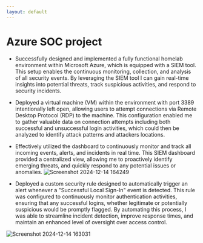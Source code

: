 ```yaml
---
layout: default
---
```

# Azure SOC project

*  Successfully designed and implemented a fully functional homelab environment within Microsoft Azure, which is equipped with a SIEM tool. This setup enables the continuous monitoring, collection, and analysis of all security events. By leveraging the SIEM tool I can gain real-time insights into potential threats, track suspicious activities, and respond to security incidents.
 
*  Deployed a virtual machine (VM) within the environment with port 3389 intentionally left open, allowing users to attempt connections via Remote Desktop Protocol (RDP) to the machine. This configuration enabled me to gather valuable data on connection attempts including both successful and unsuccessful login activities, which could then be analyzed to identify attack patterns and attackers locations.
  
*  Effectively utilized the dashboard to continuously monitor and track all incoming events, alerts, and incidents in real time. This SIEM dashboard provided a centralized view, allowing me to proactively identify emerging threats, and quickly respond to any potential issues or anomalies.
  ![Screenshot 2024-12-14 164249](https://github.com/user-attachments/assets/61fcf61d-8274-4b4a-af45-11f8465a5fe1)

*  Deployed a custom security rule designed to automatically trigger an alert whenever a "Successful Local Sign-In" event is detected. This rule was configured to continuously monitor authentication activities, ensuring that any successful logins, whether legitimate or potentially suspicious would be promptly flagged. By automating this process, I was able to streamline incident detection, improve response times, and maintain an enhanced level of oversight over access control.
  
  ![Screenshot 2024-12-14 163031](https://github.com/user-attachments/assets/dac90af1-30c0-4bef-932d-dbc934f8eeae)
